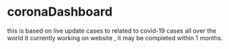 # coronaDashboard
this is based on  live update cases to related to covid-19 cases all over the world
it currently working on website , it may be completed within 1 months.
